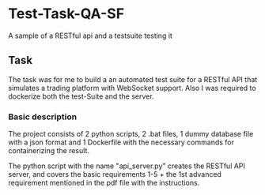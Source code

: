 # Test-Task-QA-SF
A sample of a RESTful api and a testsuite testing it

## Task
The task was for me to build a an automated test suite for a RESTful API that simulates a trading platform with WebSocket support. Also I was required to dockerize both the test-Suite and the server.

### Basic description

The project consists of 2 python scripts, 2 .bat files, 1 dummy database file with a json format and 1 Dockerfile with the necessary commands for containerizing the result.

The python script with the name "api_server.py" creates the RESTful API server, and covers the basic requirements 1-5 + the 1st advanced requirement mentioned in the pdf file with the instructions.
